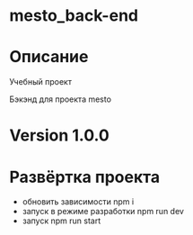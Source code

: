 # mesto_back-end

# Описание
  Учебный проект

  Бэкэнд для проекта mesto

# Version 1.0.0

# Развёртка проекта

- обновить зависимости npm i
- запуск в режиме разработки npm run dev
- запуск npm run start

